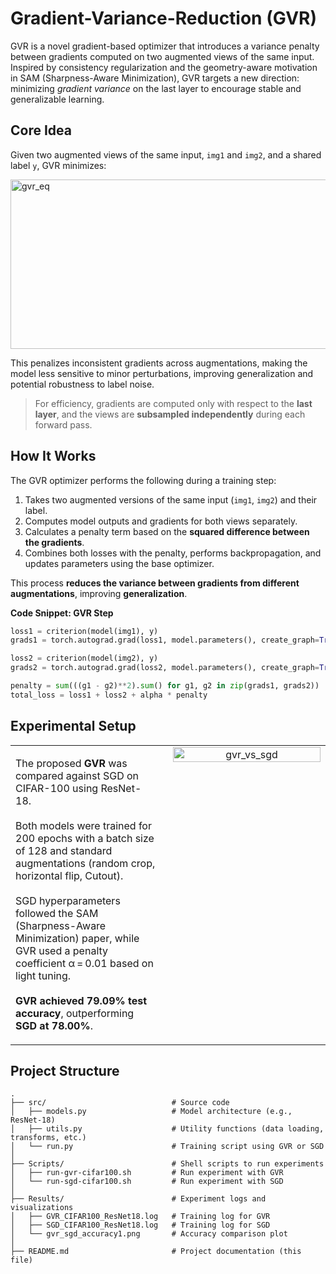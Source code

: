 
# Gradient-Variance-Reduction (GVR)

GVR is a novel gradient-based optimizer that introduces a variance penalty between gradients computed on two augmented views of the same input. Inspired by consistency regularization and the geometry-aware motivation in SAM (Sharpness-Aware Minimization), GVR targets a new direction: minimizing *gradient variance* on the last layer to encourage stable and generalizable learning.

##  Core Idea

Given two augmented views of the same input, `img1` and `img2`, and a shared label `y`, GVR minimizes:

<img width="1299" height="271" alt="gvr_eq" src="https://github.com/user-attachments/assets/329a058f-6ceb-4291-9801-0ddcef3b8860" />



This penalizes inconsistent gradients across augmentations, making the model less sensitive to minor perturbations, improving generalization and potential robustness to label noise.
>  For efficiency, gradients are  computed only with respect to the **last layer**, and the views are **subsampled independently** during each forward pass.
##  How It Works

The GVR optimizer performs the following during a training step:

1. Takes two augmented versions of the same input (`img1`, `img2`) and their label.
2. Computes model outputs and gradients for both views separately.
3. Calculates a penalty term based on the **squared difference between the gradients**.
4. Combines both losses with the penalty, performs backpropagation, and updates parameters using the base optimizer.

This process **reduces the variance between gradients from different augmentations**, improving **generalization**.


**Code Snippet: GVR Step**
```python
loss1 = criterion(model(img1), y)
grads1 = torch.autograd.grad(loss1, model.parameters(), create_graph=True)

loss2 = criterion(model(img2), y)
grads2 = torch.autograd.grad(loss2, model.parameters(), create_graph=True)

penalty = sum(((g1 - g2)**2).sum() for g1, g2 in zip(grads1, grads2))
total_loss = loss1 + loss2 + alpha * penalty
```
## Experimental Setup
<table>
  <tr>
    <td style="width: 50%; vertical-align: top; padding-right: 20px;">
      <p>
        The proposed <strong>GVR</strong> was compared against SGD on CIFAR-100 using ResNet-18.<br><br>
        Both models were trained for 200 epochs with a batch size of 128 and standard augmentations (random crop, horizontal flip, Cutout).<br><br>
        SGD hyperparameters followed the SAM (Sharpness-Aware Minimization) paper, while GVR used a penalty coefficient α = 0.01 based on light tuning.<br><br>
        <strong>GVR achieved 79.09% test accuracy</strong>, outperforming <strong>SGD at 78.00%</strong>.
      </p>
    </td>
    <td style="width: 50%; vertical-align: top; text-align: center;">
      <img width="100%" alt="gvr_vs_sgd" src="https://github.com/user-attachments/assets/48253002-6385-48b2-a901-cb1fb13761ea" />
    </td>
  </tr>
</table>



## Project Structure 
<pre><code>.
├── src/                            # Source code
│   ├── models.py                   # Model architecture (e.g., ResNet-18)
│   ├── utils.py                    # Utility functions (data loading, transforms, etc.)
│   └── run.py                      # Training script using GVR or SGD
│
├── Scripts/                        # Shell scripts to run experiments
│   ├── run-gvr-cifar100.sh         # Run experiment with GVR
│   └── run-sgd-cifar100.sh         # Run experiment with SGD
│
├── Results/                        # Experiment logs and visualizations
│   ├── GVR_CIFAR100_ResNet18.log   # Training log for GVR
│   ├── SGD_CIFAR100_ResNet18.log   # Training log for SGD
│   └── gvr_sgd_accuracy1.png       # Accuracy comparison plot
│
├── README.md                       # Project documentation (this file)
</code></pre>
